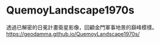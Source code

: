 # QuemoyLandscape1970s
透過已解密的日冕計畫衛星影像，回顧金門軍事地景的巔峰模樣。
https://geodamma.github.io/QuemoyLandscape1970s/
